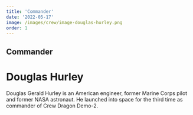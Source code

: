 ```yaml
---
title: 'Commander'
date: '2022-05-17'
image: /images/crew/image-douglas-hurley.png
order: 1
---
```

## Commander
# Douglas Hurley

Douglas Gerald Hurley is an American engineer, former Marine Corps pilot and former NASA astronaut. He launched into space for the third time as commander of Crew Dragon Demo-2. 